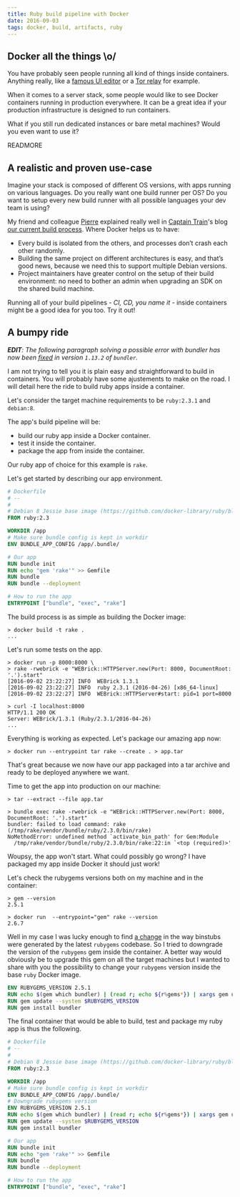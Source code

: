 ```yaml
---
title: Ruby build pipeline with Docker
date: 2016-09-03
tags: docker, build, artifacts, ruby
---
```


## Docker all the things \o/

You have probably seen people running all kind of things inside containers.
Anything really, like a [famous UI
editor](http://blog.amosti.net/untitlrun-githubs-atom-editor-in-docker-aka-containers-on-the-desktoped/)
or a [Tor
relay](https://blog.jessfraz.com/post/running-a-tor-relay-with-docker/)
for example.

When it comes to a server stack, some people would like to see Docker
containers running in production everywhere. It can be a great idea if
your production infrastructure is designed to run containers.

What if you still run dedicated instances or bare metal machines? Would
you even want to use it?

READMORE

## A realistic and proven use-case

Imagine your stack is composed of different OS versions, with
apps running on various languages. Do you really want one build runner per
OS? Do you want to setup every new build runner with
all possible languages your dev team is using?

My friend and colleague [Pierre](https://twitter.com/pmorinerie)
explained really well in
[Captain Train](https://captaintrain.com)'s blog [our current build
process](https://blog.captaintrain.com/12703-building-on-gitlab-ci). Where Docker helps us to have:

>
- Every build is isolated from the others, and processes don’t crash
each other randomly.
- Building the same project on different architectures is easy, and
that’s good news, because we need this to support multiple Debian versions.
- Project maintainers have greater control on the setup of their build
environment: no need to bother an admin when upgrading an SDK on the
shared build machine.

Running all of your build pipelines _- CI, CD, you name it -_ inside
containers might be a good idea for you too. Try it out!

## A bumpy ride

_**EDIT**: The following paragraph solving a possible error with bundler has now been [fixed](https://github.com/bundler/bundler/commit/713e7711dc506751966a3abd86340e284ebc6a95) in version `1.13.2` of `bundler`._

I am not trying to tell you it is plain easy and straightforward to build in containers. You will probably have some ajustements to make on the road. I will detail here the ride to build ruby apps inside a container.

Let's consider the target machine requirements to be `ruby:2.3.1` and `debian:8`.

The app's build pipeline will be:

- build our ruby app inside a Docker container.
- test it inside the container.
- package the app from inside the container.

Our ruby app of choice for this example is `rake`.

Let's get started by describing our app environment.

~~~ dockerfile
# Dockerfile
# --
#
# Debian 8 Jessie base image (https://github.com/docker-library/ruby/blob/master/2.3/Dockerfile#L1)
FROM ruby:2.3

WORKDIR /app
# Make sure bundle config is kept in workdir
ENV BUNDLE_APP_CONFIG /app/.bundle/

# Our app
RUN bundle init
RUN echo "gem 'rake'" >> Gemfile
RUN bundle
RUN bundle --deployment

# How to run the app
ENTRYPOINT ["bundle", "exec", "rake"]
~~~

The build process is as simple as building the Docker image:

~~~ shell
> docker build -t rake .
...
~~~

Let's run some tests on the app.

~~~ shell
> docker run -p 8000:8000 \
> rake -rwebrick -e "WEBrick::HTTPServer.new(Port: 8000, DocumentRoot: '.').start"
[2016-09-02 23:22:27] INFO  WEBrick 1.3.1
[2016-09-02 23:22:27] INFO  ruby 2.3.1 (2016-04-26) [x86_64-linux]
[2016-09-02 23:22:27] INFO  WEBrick::HTTPServer#start: pid=1 port=8000

> curl -I localhost:8000
HTTP/1.1 200 OK
Server: WEBrick/1.3.1 (Ruby/2.3.1/2016-04-26)
...
~~~

Everything is working as expected. Let's package our amazing app now:

~~~ shell
> docker run --entrypoint tar rake --create . > app.tar
~~~

That's great because we now have our app packaged into a tar archive and ready to be deployed anywhere we want.

Time to get the app into production on our machine:

~~~ shell
> tar --extract --file app.tar

> bundle exec rake -rwebrick -e "WEBrick::HTTPServer.new(Port: 8000, DocumentRoot: '.').start"
bundler: failed to load command: rake
(/tmp/rake/vendor/bundle/ruby/2.3.0/bin/rake)
NoMethodError: undefined method `activate_bin_path' for Gem:Module
  /tmp/rake/vendor/bundle/ruby/2.3.0/bin/rake:22:in `<top (required)>'

~~~

Woupsy, the app won't start. What could possibly go wrong? I have packaged my app inside Docker it should just work!

Let's check the rubygems versions both on my machine and in the container:

~~~ shell
> gem --version
2.5.1

> docker run  --entrypoint="gem" rake --version
2.6.7
~~~

Well in my case I was lucky enough to find [a change](https://github.com/rubygems/rubygems/commit/13afe08ec7dfcbbc09e7d76aedb476c0694c05fd) in the way binstubs were generated by the latest `rubygems` codebase. So I tried to downgrade the version of the `rubygems` gem inside the container. A better way would obviously be to upgrade this gem on all the target machines but I wanted to share with you the possibility to change your `rubygems` version inside the base `ruby` Docker image.

~~~ dockerfile
ENV RUBYGEMS_VERSION 2.5.1
RUN echo $(gem which bundler) | (read r; echo ${r%gems*}) | xargs gem uninstall bundler -i
RUN gem update --system $RUBYGEMS_VERSION
RUN gem install bundler
~~~

The final container that would be able to build, test and package my ruby app is thus the following.

~~~ dockerfile
# Dockerfile
# --
#
# Debian 8 Jessie base image (https://github.com/docker-library/ruby/blob/master/2.3/Dockerfile#L1)
FROM ruby:2.3

WORKDIR /app
# Make sure bundle config is kept in workdir
ENV BUNDLE_APP_CONFIG /app/.bundle/
# Downgrade rubygems version
ENV RUBYGEMS_VERSION 2.5.1
RUN echo $(gem which bundler) | (read r; echo ${r%gems*}) | xargs gem uninstall bundler -i
RUN gem update --system $RUBYGEMS_VERSION
RUN gem install bundler

# Our app
RUN bundle init
RUN echo "gem 'rake'" >> Gemfile
RUN bundle
RUN bundle --deployment

# How to run the app
ENTRYPOINT ["bundle", "exec", "rake"]
~~~
